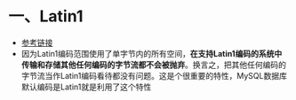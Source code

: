 # 一、Latin1

- [参考链接](https://blog.csdn.net/boiled_water123/article/details/86703374?ops_request_misc=&request_id=&biz_id=102&utm_term=latin-1%E5%92%8Cutf8&utm_medium=distribute.pc_search_result.none-task-blog-2~all~sobaiduweb~default-2-86703374.142^v81^insert_down1,201^v4^add_ask,239^v2^insert_chatgpt&spm=1018.2226.3001.4187)
- 因为Latin1编码范围使用了单字节内的所有空间，**在支持Latin1编码的系统中传输和存储其他任何编码的字节流都不会被抛弃**。换言之，把其他任何编码的字节流当作Latin1编码看待都没有问题。这是个很重要的特性，MySQL数据库默认编码是Latin1就是利用了这个特性